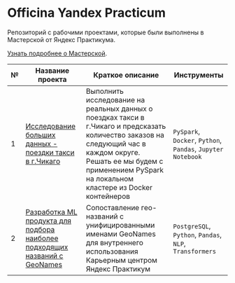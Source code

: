 # Officina Yandex Practicum
Репозиторий с рабочими проектами, которые были выполнены в Мастерской от Яндекс Практикума.

[Узнать подробнее о Мастерской](https://practicum.yandex.ru/masterskaya/).

| № | Название проекта  | Краткое описание | Инструменты |
|--|--|--|--|
|1| [Исследование больших данных - поездки такси в г.Чикаго](https://github.com/radmirsib/officina_yandex/tree/main/bigdata_pyspark_docker) | Выполнить исследование на реальных данных о поездках такси в г.Чикаго и предсказать количество заказов на следующий час в каждом округе. Решать ее мы будем с применением PySpark на локальном кластере из Docker контейнеров | `PySpark`, `Docker`, `Python`, `Pandas`, `Jupyter Notebook` |
|2| [Разработка ML продукта для подбора наиболее подходящих названий с GeoNames](https://github.com/radmirsib/officina_yandex/tree/main/ml_geonames) | Cопоставление гео-названий с унифицированными именами GeoNames для внутреннего использования Карьерным центром Яндекс Практикум | `PostgreSQL`, `Python`, `Pandas`, `NLP`, `Transformers` |
